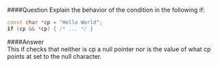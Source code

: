 ####Question
Explain the behavior of the condition in the following if:  
```cpp
const char *cp = "Hello World";
if (cp && *cp) { /* ... */ }
```
####Answer  
This if checks that neither is cp a null pointer nor is the value of what cp points at set to the null character.  
